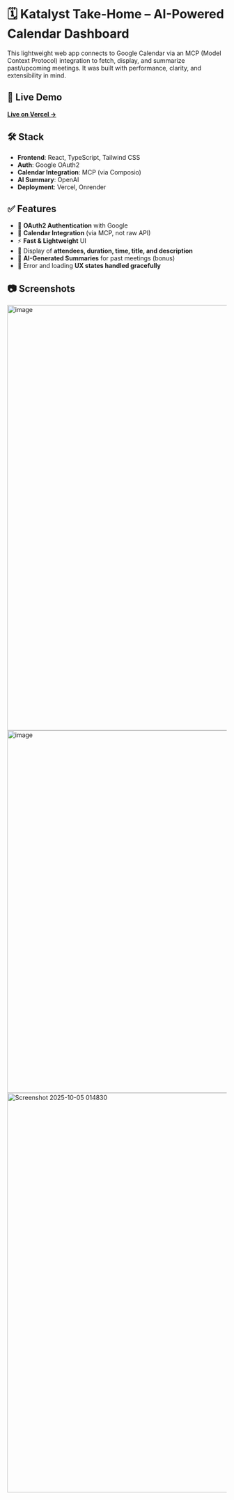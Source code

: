 # 🗓️ Katalyst Take-Home – AI-Powered Calendar Dashboard

This lightweight web app connects to Google Calendar via an MCP (Model Context Protocol) integration to fetch, display, and summarize past/upcoming meetings. It was built with performance, clarity, and extensibility in mind.

## 🚀 Live Demo
**[Live on Vercel →](https://your-vercel-deployment-link.vercel.app)**

## 🛠️ Stack

- **Frontend**: React, TypeScript, Tailwind CSS
- **Auth**: Google OAuth2
- **Calendar Integration**: MCP (via Composio)
- **AI Summary**: OpenAI 
- **Deployment**: Vercel, Onrender

## ✅ Features

- 🔐 **OAuth2 Authentication** with Google
- 📅 **Calendar Integration** (via MCP, not raw API)
- ⚡ **Fast & Lightweight** UI
- 👥 Display of **attendees, duration, time, title, and description**
- 🤖 **AI-Generated Summaries** for past meetings (bonus)
- 🧠 Error and loading **UX states handled gracefully**

## 📷 Screenshots

<img width="1893" height="975" alt="image" src="https://github.com/user-attachments/assets/5eab0b98-a56b-44d2-bda8-8a1642426b65" />

<img width="631" height="831" alt="image" src="https://github.com/user-attachments/assets/8e70c1c3-a5e9-4ddf-8851-38bff94179b3" />

<img width="1904" height="916" alt="Screenshot 2025-10-05 014830" src="https://github.com/user-attachments/assets/bf00383e-d74b-4691-9da1-12f9323faaca" />



